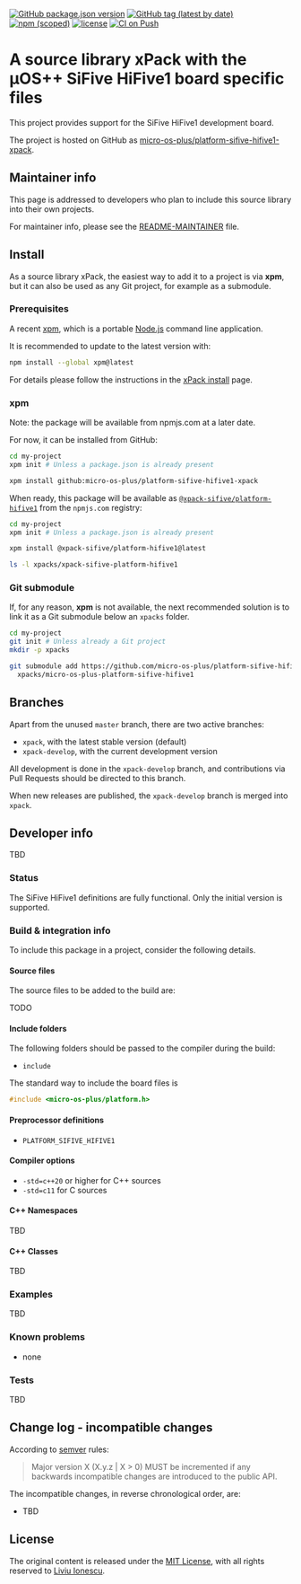 [![GitHub package.json version](https://img.shields.io/github/package-json/v/micro-os-plus/platform-sifive-hifive1-xpack)](https://github.com/micro-os-plus/platform-sifive-hifive1-xpack/blob/xpack/package.json)
[![GitHub tag (latest by date)](https://img.shields.io/github/v/tag/micro-os-plus/platform-sifive-hifive1-xpack)](https://github.com/micro-os-plus/platform-sifive-hifive1-xpack/tags/)
[![npm (scoped)](https://img.shields.io/npm/v/@micro-os-plus/platform-sifive-hifive1.svg?color=blue)](https://www.npmjs.com/package/@micro-os-plus/platform-sifive-hifive1/)
[![license](https://img.shields.io/github/license/micro-os-plus/platform-sifive-hifive1-xpack)](https://github.com/micro-os-plus/platform-sifive-hifive1-xpack/blob/xpack/LICENSE)
[![CI on Push](https://github.com/micro-os-plus/platform-sifive-hifive1-xpack/actions/workflows/ci.yml/badge.svg)](https://github.com/micro-os-plus/platform-sifive-hifive1-xpack/actions/workflows/ci.yml)

# A source library xPack with the µOS++ SiFive HiFive1 board specific files

This project provides support for the SiFive HiFive1 development board.

The project is hosted on GitHub as
[micro-os-plus/platform-sifive-hifive1-xpack](https://github.com/micro-os-plus/platform-sifive-hifive1-xpack).

## Maintainer info

This page is addressed to developers who plan to include this source
library into their own projects.

For maintainer info, please see the
[README-MAINTAINER](README-MAINTAINER.md) file.

## Install

As a source library xPack, the easiest way to add it to a project is via
**xpm**, but it can also be used as any Git project, for example as a submodule.

### Prerequisites

A recent [xpm](https://xpack.github.io/xpm/),
which is a portable [Node.js](https://nodejs.org/) command line application.

It is recommended to update to the latest version with:

```sh
npm install --global xpm@latest
```

For details please follow the instructions in the
[xPack install](https://xpack.github.io/install/) page.

### xpm

Note: the package will be available from npmjs.com at a later date.

For now, it can be installed from GitHub:

```sh
cd my-project
xpm init # Unless a package.json is already present

xpm install github:micro-os-plus/platform-sifive-hifive1-xpack
```

When ready, this package will be available as
[`@xpack-sifive/platform-hifive1`](https://www.npmjs.com/package/@xpack-sifive/platform-hifive1)
from the `npmjs.com` registry:

```sh
cd my-project
xpm init # Unless a package.json is already present

xpm install @xpack-sifive/platform-hifive1@latest

ls -l xpacks/xpack-sifive-platform-hifive1
```

### Git submodule

If, for any reason, **xpm** is not available, the next recommended
solution is to link it as a Git submodule below an `xpacks` folder.

```sh
cd my-project
git init # Unless already a Git project
mkdir -p xpacks

git submodule add https://github.com/micro-os-plus/platform-sifive-hifive1-xpack.git \
  xpacks/micro-os-plus-platform-sifive-hifive1
```

## Branches

Apart from the unused `master` branch, there are two active branches:

- `xpack`, with the latest stable version (default)
- `xpack-develop`, with the current development version

All development is done in the `xpack-develop` branch, and contributions via
Pull Requests should be directed to this branch.

When new releases are published, the `xpack-develop` branch is merged
into `xpack`.

## Developer info

TBD

### Status

The SiFive HiFive1 definitions are fully functional. Only the
initial version is supported.

### Build & integration info

To include this package in a project, consider the following details.

#### Source files

The source files to be added to the build are:

TODO

#### Include folders

The following folders should be passed to the compiler during the build:

- `include`

The standard way to include the board files is

```c
#include <micro-os-plus/platform.h>
```

#### Preprocessor definitions

- `PLATFORM_SIFIVE_HIFIVE1`

#### Compiler options

- `-std=c++20` or higher for C++ sources
- `-std=c11` for C sources

#### C++ Namespaces

TBD

#### C++ Classes

TBD

### Examples

TBD

### Known problems

- none

### Tests

TBD

## Change log - incompatible changes

According to [semver](https://semver.org) rules:

> Major version X (X.y.z | X > 0) MUST be incremented if any
backwards incompatible changes are introduced to the public API.

The incompatible changes, in reverse chronological order,
are:

- TBD

## License

The original content is released under the
[MIT License](https://opensource.org/licenses/MIT/),
with all rights reserved to
[Liviu Ionescu](https://github.com/ilg-ul/).
